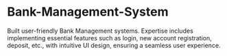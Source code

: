 # Bank-Management-System
Built user-friendly Bank Management systems. Expertise includes implementing essential features such as login, new account registration, deposit, etc., with intuitive UI design, ensuring a seamless user experience.
